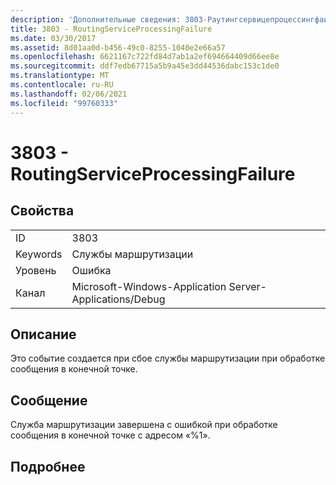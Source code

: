 ```yaml
---
description: 'Дополнительные сведения: 3803-Раутингсервицепроцессингфаилуре'
title: 3803 - RoutingServiceProcessingFailure
ms.date: 03/30/2017
ms.assetid: 8d01aa0d-b456-49c0-8255-1040e2e66a57
ms.openlocfilehash: 6621167c722fd84d7ab1a2ef694664409d66ee8e
ms.sourcegitcommit: ddf7edb67715a5b9a45e3dd44536dabc153c1de0
ms.translationtype: MT
ms.contentlocale: ru-RU
ms.lasthandoff: 02/06/2021
ms.locfileid: "99760333"
---
```

# <a name="3803---routingserviceprocessingfailure"></a>3803 - RoutingServiceProcessingFailure

## <a name="properties"></a>Свойства  
  
|||  
|-|-|  
|ID|3803|  
|Keywords|Службы маршрутизации|  
|Уровень|Ошибка|  
|Канал|Microsoft-Windows-Application Server-Applications/Debug|  
  
## <a name="description"></a>Описание  

 Это событие создается при сбое службы маршрутизации при обработке сообщения в конечной точке.  
  
## <a name="message"></a>Сообщение  

 Служба маршрутизации завершена с ошибкой при обработке сообщения в конечной точке с адресом «%1».  
  
## <a name="details"></a>Подробнее
